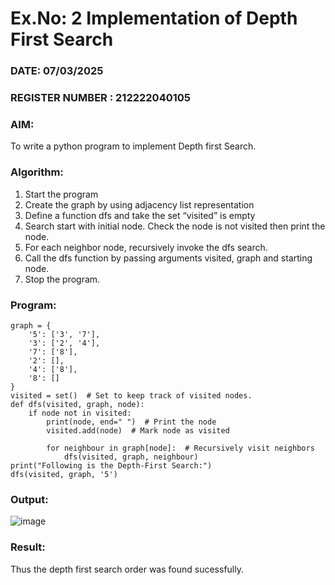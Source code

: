 # Ex.No: 2  Implementation of Depth First Search
### DATE: 07/03/2025                                                                       
### REGISTER NUMBER : 212222040105
### AIM: 
To write a python program to implement Depth first Search. 
### Algorithm:
1. Start the program
2. Create the graph by using adjacency list representation
3. Define a function dfs and take the set “visited” is empty 
4. Search start with initial node. Check the node is not visited then print the node.
5. For each neighbor node, recursively invoke the dfs search.
6. Call the dfs function by passing arguments visited, graph and starting node.
7. Stop the program.
### Program:
```
graph = {
    '5': ['3', '7'],
    '3': ['2', '4'],
    '7': ['8'],
    '2': [],
    '4': ['8'],
    '8': []
}
visited = set()  # Set to keep track of visited nodes.
def dfs(visited, graph, node):
    if node not in visited:
        print(node, end=" ")  # Print the node
        visited.add(node)  # Mark node as visited
        
        for neighbour in graph[node]:  # Recursively visit neighbors
            dfs(visited, graph, neighbour)
print("Following is the Depth-First Search:")
dfs(visited, graph, '5')
```
### Output:
![image](https://github.com/user-attachments/assets/9af26ac3-2c46-4af9-9032-3ba1b779a81c)
### Result:
Thus the depth first search order was found sucessfully.
